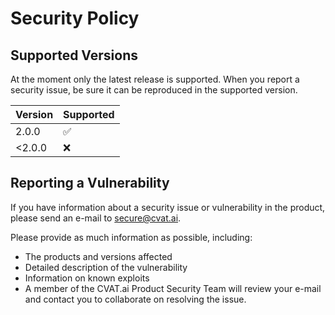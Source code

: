 # Security Policy

## Supported Versions

At the moment only the latest release is supported. When you report a security issue,
be sure it can be reproduced in the supported version.

| Version | Supported          |
| ------- | ------------------ |
| 2.0.0   | :white_check_mark: |
| <2.0.0  | :x:                |

## Reporting a Vulnerability

If you have information about a security issue or vulnerability in the product, please
send an e-mail to [secure@cvat.ai](mailto:secure@cvat.ai).

Please provide as much information as possible, including:

- The products and versions affected
- Detailed description of the vulnerability
- Information on known exploits
- A member of the CVAT.ai Product Security Team will review your e-mail and contact you to
  collaborate on resolving the issue.
